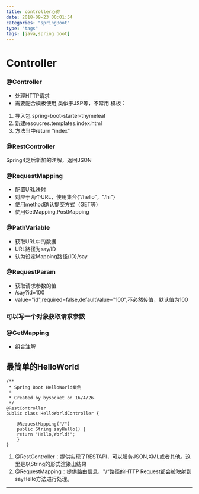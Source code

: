 ```yaml
---
title: controller心得
date: 2018-09-23 00:01:54
categories: "springBoot"
type: "tags"
tags: [java,spring boot]
---
```

# Controller #

### @Controller ###

- 处理HTTP请求 
- 需要配合模板使用,类似于JSP等，不常用
模板：
1. 导入包 spring-boot-starter-thymeleaf
2. 新建resoucres.templates.index.html
3. 方法当中return “index”

### @RestController ###

Spring4之后新加的注解，返回JSON

### @RequestMapping ###

- 配置URL映射
- 对应于两个URL，使用集合{“/hello”，"/hi"}
- 使用method确认提交方式（GET等）
- 使用GetMapping,PostMapping

### @PathVariable ###

- 获取URL中的数据
- URL路径为say/ID  
- 认为设定Mapping路径{ID}/say

### @RequestParam ###

- 获取请求参数的值
- /say?id=100
- value="id",required=false,defaultValue="100",不必然传值，默认值为100

### 可以写一个对象获取请求参数 ###

### @GetMapping ###

- 组合注解

## 最简单的HelloWorld ##
    /**
     * Spring Boot HelloWorld案例
     *
     * Created by bysocket on 16/4/26.
     */
    @RestController
    public class HelloWorldController {
     
    	@RequestMapping("/")
    	public String sayHello() {
    	return "Hello,World!";
    	}
    }
1. @RestController：提供实现了RESTAPI，可以服务JSON,XML或者其他。这里是以String的形式渲染出结果
2. @RequestMapping：提供路由信息，"/“路径的HTTP Request都会被映射到sayHello方法进行处理。 
---
